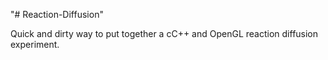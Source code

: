 "# Reaction-Diffusion" 


Quick and dirty way to put together a cC++ and OpenGL reaction diffusion experiment.

